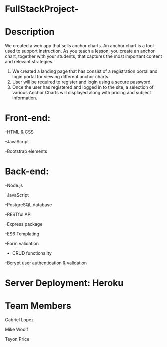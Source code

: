 # FullStackProject-

# Description

We created a web app that sells anchor charts. An anchor chart is a tool used to support instruction. As you teach a lesson, you create an anchor chart, together with your students, that captures the most important content and relevant strategies. 

1. We created a landing page that has consist of a registration portal and login portal for viewing different anchor charts. 
2. User will be required to register and login using a secure password.
3. Once the user has registered and logged in to the site, a selection of various Anchor Charts will displayed along with pricing and subject information.

# Front-end:
-HTML & CSS

-JavaScript

-Bootstrap elements

# Back-end:

-Node.js

-JavaScript

-PostgreSQL database

-RESTful API

-Express package

-ES6 Templating

-Form validation

- CRUD functionality

-Bcrypt user authentication & validation

# Server Deployment: Heroku


# Team Members

Gabriel Lopez

Mike Woolf

Teyon Price

